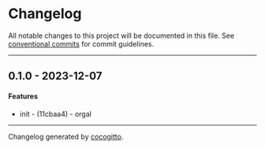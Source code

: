 # Changelog
All notable changes to this project will be documented in this file. See [conventional commits](https://www.conventionalcommits.org/) for commit guidelines.

- - -
## 0.1.0 - 2023-12-07
#### Features
- init - (11cbaa4) - orgal
- - -

Changelog generated by [cocogitto](https://github.com/cocogitto/cocogitto).